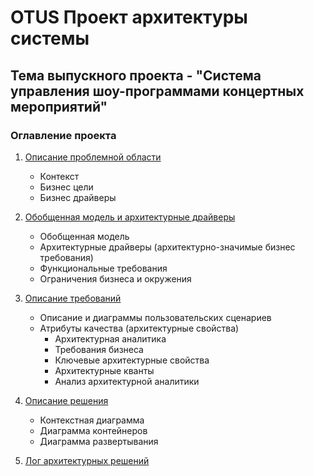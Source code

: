 # OTUS Проект архитектуры системы

## Тема выпускного проекта - "Система управления шоу-программами концертных мероприятий"

### Оглавление проекта

1. [Описание проблемной области](https://github.com/rmzvir/arch_kata/blob/feature/otus-project/problem-scope.md)<br/>
   - Контекст
   - Бизнес цели
   - Бизнес драйверы
2. [Обобщенная модель и архитектурные драйверы](https://github.com/rmzvir/arch_kata/blob/feature/otus-project/generalized-model-and-architectural-drivers.md)<br/>
   - Обобщенная модель
   - Архитектурные драйверы (архитектурно-значимые бизнес требования)
    - Функциональные требования
    - Ограничения бизнеса и окружения
3. [Описание требований](https://github.com/rmzvir/arch_kata/blob/feature/otus-project/describe-requirements.md)
   - Описание и диаграммы пользовательских сценариев
   - Атрибуты качества (архитектурные свойства)
     - Архитектурная аналитика
     - Требования бизнеса
     - Ключевые архитектурные свойства
     - Архитектурные кванты
     - Анализ архитектурной аналитики
4. [Описание решения](https://github.com/rmzvir/arch_kata/blob/feature/otus-project/solution-description.md)
   - Контекстная диаграмма
   - Диаграмма контейнеров
   - Диаграмма развертывания

5. [Лог архитектурных решений]()

